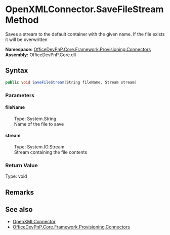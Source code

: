 # OpenXMLConnector.SaveFileStream Method  
 Saves a stream to the default container with the given name. If the file exists it will be overwritten   

**Namespace:** [OfficeDevPnP.Core.Framework.Provisioning.Connectors](OfficeDevPnP.Core.Framework.Provisioning.Connectors.md)  
**Assembly:** OfficeDevPnP.Core.dll  
## Syntax
```C#
public void SaveFileStream(String fileName, Stream stream)
```
### Parameters
#### fileName  
&emsp;&emsp;Type: System.String  
&emsp;&emsp;Name of the file to save  

  

#### stream  
&emsp;&emsp;Type: System.IO.Stream  
&emsp;&emsp;Stream containing the file contents  

  

### Return Value
Type: void  

## Remarks
  
## See also
- [OpenXMLConnector](OfficeDevPnP.Core.Framework.Provisioning.Connectors.OpenXMLConnector.md) 
- [OfficeDevPnP.Core.Framework.Provisioning.Connectors](OfficeDevPnP.Core.Framework.Provisioning.Connectors.md) 
